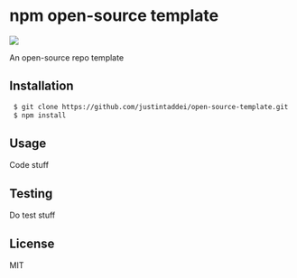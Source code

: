 # npm open-source template

![](https://img.shields.io/badge/status-awesome-red.svg?style=flat)

An open-source repo template

## Installation

```bash
 $ git clone https://github.com/justintaddei/open-source-template.git
 $ npm install
```

## Usage

Code stuff

## Testing

Do test stuff

## License

MIT
